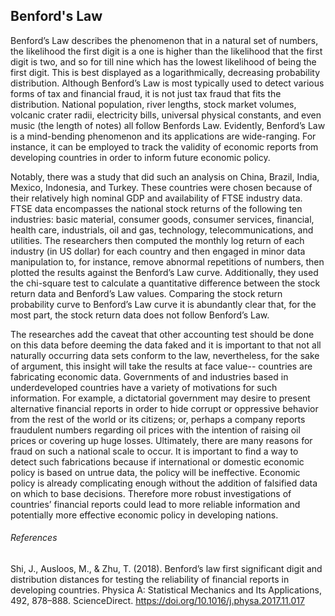 ## Benford's Law ##


Benford’s Law describes the phenomenon that in a natural set of numbers, the likelihood the first digit is a one is higher than the likelihood that the first digit is two, and so for till nine which has the lowest likelihood of being the first digit. This is best displayed as a logarithmically, decreasing probability distribution. Although Benford’s Law is most typically used to detect various forms of tax and financial fraud, it is not just tax fraud that fits the distribution. National population, river lengths, stock market volumes, volcanic crater radii, electricity bills, universal physical constants, and even music (the length of notes) all follow Benfords Law. Evidently, Benford’s Law is a mind-bending phenomenon and its applications are wide-ranging. For instance, it can be employed to track the validity of economic reports from developing countries in order to inform future economic policy. 


Notably, there was a study that did such an analysis on China, Brazil, India, Mexico, Indonesia, and Turkey. These countries were chosen because of their relatively high nominal GDP and availability of FTSE industry data. FTSE data encompasses the national stock returns of the following ten industries: basic material, consumer goods, consumer services, financial, health care, industrials, oil and gas, technology, telecommunications, and utilities. The researchers then computed the monthly log return of each industry (in US dollar) for each country and then engaged in minor data manipulation to, for instance, remove abnormal repetitions of numbers, then plotted the results against the Benford’s Law curve. Additionally, they used the chi-square test to calculate a quantitative difference between the stock return data and Benford’s Law values. Comparing the stock return probability curve to Benford’s Law curve it is abundantly clear that, for the most part, the stock return data does not follow Benford’s Law.


The researches add the caveat that other accounting test should be done on this data before deeming the data faked and it is important to that not all naturally occurring data sets conform to the law, nevertheless, for the sake of argument, this insight will take the results at face value-- countries are fabricating economic data. Governments of and industries based in underdeveloped countries have a variety of motivations for such information. For example, a dictatorial government may desire to present alternative financial reports in order to hide corrupt or oppressive behavior from the rest of the world or its citizens; or, perhaps a company reports fraudulent numbers regarding oil prices with the intention of raising oil prices or covering up huge losses. Ultimately, there are many reasons for fraud on such a national scale to occur. It is important to find a way to detect such fabrications because if international or domestic economic policy is based on untrue data, the policy will be ineffective. Economic policy is already complicating enough without the addition of falsified data on which to base decisions. Therefore more robust investigations of countries’ financial reports could lead to more reliable information and potentially more effective economic policy in developing nations.

###### References ######


Shi, J., Ausloos, M., & Zhu, T. (2018). Benford’s law first significant digit and distribution distances for testing the reliability of financial reports in developing countries. Physica A: Statistical Mechanics and Its Applications, 492, 878–888. ScienceDirect. https://doi.org/10.1016/j.physa.2017.11.017
